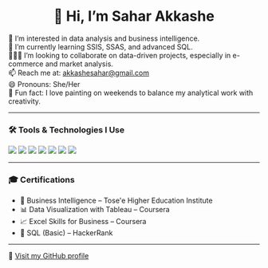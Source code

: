 <h1 align="center">👋 Hi, I’m Sahar Akkashe</h1>

👀 I’m interested in data analysis and business intelligence.  
🌱 I’m currently learning SSIS, SSAS, and advanced SQL.  
👩🏻‍💻 I’m looking to collaborate on data-driven projects, especially in e-commerce and market analysis.  
📫 Reach me at: akkashesahar@gmail.com  
😄 Pronouns: She/Her  
🎨 Fun fact: I love painting on weekends to balance my analytical work with creativity.

---

### 🛠️ Tools & Technologies I Use

<p align="left">
  <img src="https://img.shields.io/badge/SQL%20Server-CC2927?style=for-the-badge&logo=microsoftsqlserver&logoColor=white" />
  <img src="https://img.shields.io/badge/Power%20BI-F2C811?style=for-the-badge&logo=powerbi&logoColor=black" />
  <img src="https://img.shields.io/badge/Microsoft%20Excel-217346?style=for-the-badge&logo=microsoftexcel&logoColor=white" />
  <img src="https://img.shields.io/badge/Tableau-E97627?style=for-the-badge&logo=tableau&logoColor=white" />
  <img src="https://img.shields.io/badge/SSIS%20%26%20SSAS-0066CC?style=for-the-badge&logo=microsoft&logoColor=white" />
  <img src="https://img.shields.io/badge/Microsoft%20Access-A4373A?style=for-the-badge&logo=microsoftaccess&logoColor=white" />
  <img src="https://img.shields.io/badge/Microsoft%20Visio-3955A3?style=for-the-badge&logo=microsoftvisio&logoColor=white" />
</p>

---

### 🎓 Certifications

- 📜 Business Intelligence – Tose'e Higher Education Institute  
- 📊 Data Visualization with Tableau – Coursera  
- 📈 Excel Skills for Business – Coursera  
- 🏅 SQL (Basic) – HackerRank
  
---

🔗 [Visit my GitHub profile](https://github.com/SaharAkkashe)
